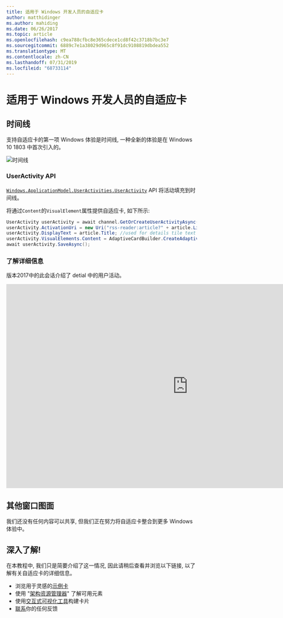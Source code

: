 ```yaml
---
title: 适用于 Windows 开发人员的自适应卡
author: matthidinger
ms.author: mahiding
ms.date: 06/26/2017
ms.topic: article
ms.openlocfilehash: c9ea788cfbc8e365cdece1cd8f42c3718b7bc3e7
ms.sourcegitcommit: 6889c7e1a38029d965c8f91dc9108819dbdea552
ms.translationtype: MT
ms.contentlocale: zh-CN
ms.lasthandoff: 07/31/2019
ms.locfileid: "68733114"
---
```

# <a name="adaptive-cards-for-windows-developers"></a>适用于 Windows 开发人员的自适应卡



## <a name="timeline"></a>时间线

支持自适应卡的第一项 Windows 体验是时间线, 一种全新的体验是在 Windows 10 1803 中首次引入的。 

![时间线](media/windows/timeline.png)

### <a name="useractivity-api"></a>UserActivity API

[`Windows.ApplicationModel.UserActivities.UserActivity`](https://docs.microsoft.com/en-us/uwp/api/windows.applicationmodel.useractivities.useractivity) API 将活动填充到时间线。

将通过`Content`的`VisualElement`属性提供自适应卡, 如下所示:

```csharp
UserActivity userActivity = await channel.GetOrCreateUserActivityAsync(activityId, new HostName("contoso.com"));
userActivity.ActivationUri = new Uri("rss-reader:article?" + article.Link);
userActivity.DisplayText = article.Title; //used for details tile text
userActivity.VisualElements.Content = AdaptiveCardBuilder.CreateAdaptiveCardFromJson(jsonString);
await userActivity.SaveAsync();
```

### <a name="learn-more"></a>了解详细信息

版本2017中的此会话介绍了 detial 中的用户活动。

<iframe src="https://channel9.msdn.com/Events/Build/2017/B8108/player" width="960" height="540" allowFullScreen frameBorder="0"></iframe>

## <a name="other-windows-surfaces"></a>其他窗口图面
我们还没有任何内容可以共享, 但我们正在努力将自适应卡整合到更多 Windows 体验中。

## <a name="dive-in"></a>深入了解!

在本教程中, 我们只是简要介绍了这一情况, 因此请稍后查看并浏览以下链接, 以了解有关自适应卡的详细信息。

* 浏览用于灵感的[示例卡](http://adaptivecards.io/samples/)
* 使用 "[架构资源管理器](http://adaptivecards.io/explorer)" 了解可用元素
* 使用[交互式可视化工具](http://adaptivecards.io/visualizer/index.html?hostApp=Skype)构建卡片
* [联系](http://adaptivecards.io/connect)你的任何反馈
